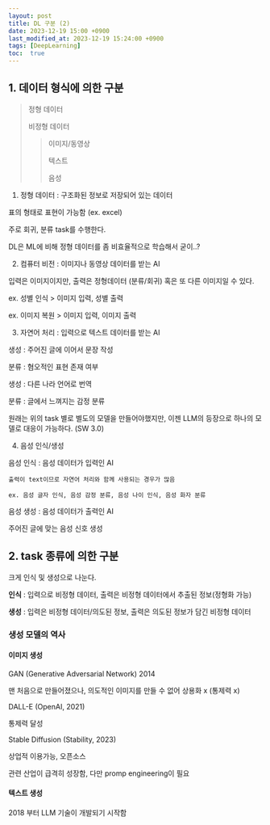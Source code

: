 ```yaml
---
layout: post
title: DL 구분 (2)
date: 2023-12-19 15:00 +0900
last_modified_at: 2023-12-19 15:24:00 +0900
tags: [DeepLearning]
toc:  true
---
```


## 1. 데이터 형식에 의한 구분

>정형 데이터
>
>비정형 데이터
>
>>이미지/동영상
>>
>>텍스트
>>
>>음성

1. 정형 데이터 : 구조화된 정보로 저장되어 있는 데이터

표의 형태로 표현이 가능함 (ex. excel)

주로 회귀, 분류 task를 수행한다.

DL은 ML에 비해 정형 데이터를 좀 비효율적으로 학습해서 굳이..?

2. 컴퓨터 비전 : 이미지나 동영상 데이터를 받는 AI

입력은 이미지이지만, 출력은 정형데이터 (분류/회귀) 혹은 또 다른 이미지일 수 있다.

ex. 성별 인식 > 이미지 입력, 성별 출력

ex. 이미지 복원 > 이미지 입력, 이미지 출력

3. 자연어 처리 : 입력으로 텍스트 데이터를 받는 AI

생성 : 주어진 글에 이어서 문장 작성

분류 : 혐오적인 표현 존재 여부

생성 : 다른 나라 언어로 번역

분류 : 글에서 느껴지는 감정 분류

원래는 위의 task 별로 별도의 모델을 만들어야했지만, 이젠 LLM의 등장으로 하나의 모델로 대응이 가능하다. (SW 3.0)

4. 음성 인식/생성

음성 인식 : 음성 데이터가 입력인 AI

    출력이 text이므로 자연어 처리와 함께 사용되는 경우가 많음

    ex. 음성 글자 인식, 음성 감정 분류, 음성 나이 인식, 음성 화자 분류

음성 생성 : 음성 데이터가 출력인 AI

주어진 글에 맞는 음성 신호 생성

## 2. task 종류에 의한 구분

크게 인식 및 생성으로 나눈다.

**인식** : 입력으로 비정형 데이터, 출력은 비정형 데이터에서 추출된 정보(정형화 가능)

**생성** : 입력은 비정형 데이터/의도된 정보, 출력은 의도된 정보가 담긴 비정형 데이터

### 생성 모델의 역사

#### 이미지 생성

GAN (Generative Adversarial Network) 2014

맨 처음으로 만들어졌으나, 의도적인 이미지를 만들 수 없어 상용화 x (통제력 x)

DALL-E (OpenAI, 2021)

통제력 달성

Stable Diffusion (Stability, 2023)

상업적 이용가능, 오픈소스

관련 산업이 급격히 성장함, 다만 promp engineering이 필요

#### 텍스트 생성

2018 부터 LLM 기술이 개발되기 시작함

